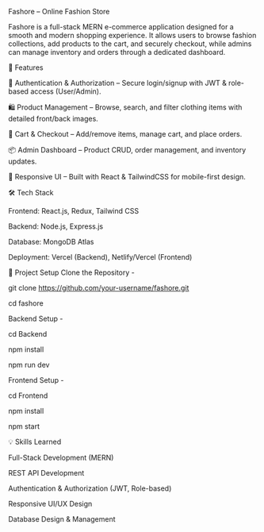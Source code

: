 Fashore – Online Fashion Store

Fashore is a full-stack MERN e-commerce application designed for a smooth and modern shopping experience. It allows users to browse fashion collections, add products to the cart, and securely checkout, while admins can manage inventory and orders through a dedicated dashboard.

🚀 Features

🔐 Authentication & Authorization – Secure login/signup with JWT & role-based access (User/Admin).

🛍️ Product Management – Browse, search, and filter clothing items with detailed front/back images.

🛒 Cart & Checkout – Add/remove items, manage cart, and place orders.

📦 Admin Dashboard – Product CRUD, order management, and inventory updates.

📱 Responsive UI – Built with React & TailwindCSS for mobile-first design.

🛠️ Tech Stack

Frontend: React.js, Redux, Tailwind CSS

Backend: Node.js, Express.js

Database: MongoDB Atlas

Deployment: Vercel (Backend), Netlify/Vercel (Frontend)

📂 Project Setup
Clone the Repository -

git clone https://github.com/your-username/fashore.git

cd fashore

Backend Setup -

cd Backend

npm install

npm run dev

Frontend Setup -

cd Frontend

npm install

npm start

💡 Skills Learned

Full-Stack Development (MERN)

REST API Development

Authentication & Authorization (JWT, Role-based)

Responsive UI/UX Design

Database Design & Management
